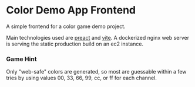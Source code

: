 # Color Demo App Frontend
A simple frontend for a color game demo project.

Main technologies used are [preact](https://preactjs.com/) and [vite](https://vitejs.dev/). A dockerized nginx web server is serving the static production build on an ec2 instance.

### Game Hint
Only "web-safe" colors are generated, so most are guessable within a few tries by using values 00, 33, 66, 99, cc, or ff for each channel.
